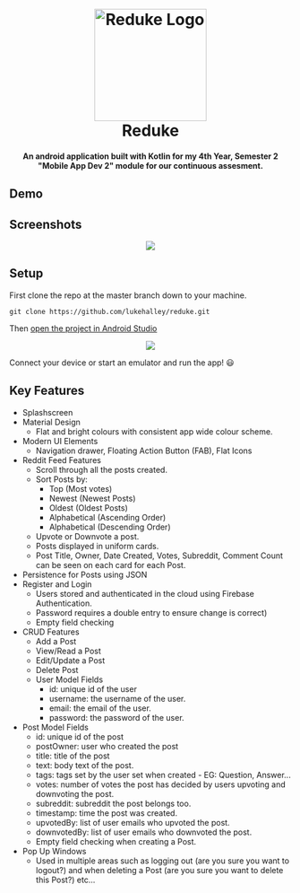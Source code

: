 
<h1 align="center">
  <br>
  <a href="https://i.ibb.co/C93y7np/redukeiconblue.png"><img src="https://i.ibb.co/C93y7np/redukeiconblue.png" alt="Reduke Logo" width="200"></a>
  <br>
  Reduke
  <br>
</h1>

<h4 align="center">An android application built with Kotlin for my 4th Year, Semester 2 "Mobile App Dev 2" module for our continuous assesment.</a></h4>

## Demo



## Screenshots

<p align="center">
  <img src="https://i.ibb.co/Jn3Tt8P/Reduke-Screenshots.jpg">
</p>

## Setup

First clone the repo at the master branch down to your machine.

`git clone https://github.com/lukehalley/reduke.git`

Then [open the project in Android Studio](https://github.com/dogriffiths/HeadFirstAndroid/wiki/How-to-open-a-project-in-Android-Studio)

<p align="center">
  <img src="https://i.imgur.com/LiOBGk0.png">
</p>

Connect your device or start an emulator and run the app! 😃

## Key Features

* Splashscreen
* Material Design
  - Flat and bright colours with consistent app wide colour scheme.
* Modern UI Elements
  - Navigation drawer, Floating Action Button (FAB), Flat Icons
* Reddit Feed Features
  - Scroll through all the posts created.
  - Sort Posts by:
    - Top (Most votes)
    - Newest (Newest Posts)
    - Oldest (Oldest Posts)
    - Alphabetical (Ascending Order)
    - Alphabetical (Descending Order)
  - Upvote or Downvote a post.
  - Posts displayed in uniform cards.
  - Post Title, Owner, Date Created, Votes, Subreddit, Comment Count can be seen on each card for each Post.
* Persistence for Posts using JSON
* Register and Login
  - Users stored and authenticated in the cloud using Firebase Authentication.
  - Password requires a double entry to ensure change is correct)
  - Empty field checking
* CRUD Features
  - Add a Post
  - View/Read a Post
  - Edit/Update a Post
  - Delete Post
  * User Model Fields
    - id: unique id of the user
    - username: the username of the user.
    - email: the email of the user.
    - password: the password of the user.
* Post Model Fields
  - id: unique id of the post
  - postOwner: user who created the post
  - title: title of the post
  - text: body text of the post.
  - tags: tags set by the user set when created - EG: Question, Answer...
  - votes: number of votes the post has decided by users upvoting and downvoting the post.
  - subreddit: subreddit the post belongs too.
  - timestamp: time the post was created.
  - upvotedBy: list of user emails who upvoted the post.
  - downvotedBy: list of user emails who downvoted the post.
  - Empty field checking when creating a Post.
* Pop Up Windows
  - Used in multiple areas such as logging out (are you sure you want to logout?) and when deleting a Post (are you sure you want to delete this Post?) etc...
